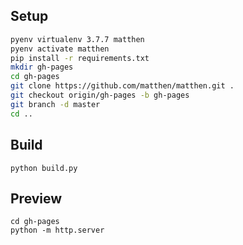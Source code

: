 ## Setup

```bash
pyenv virtualenv 3.7.7 matthen
pyenv activate matthen
pip install -r requirements.txt
mkdir gh-pages
cd gh-pages
git clone https://github.com/matthen/matthen.git .
git checkout origin/gh-pages -b gh-pages
git branch -d master
cd ..
```

## Build
```
python build.py
```

## Preview
```
cd gh-pages
python -m http.server
```
